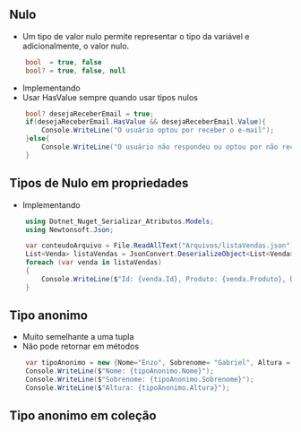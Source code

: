 ## Nulo
* Um tipo de valor nulo permite representar o tipo da variável e adicionalmente, o valor nulo.
```csharp
    bool  = true, false
    bool? = true, false, null
```

* Implementando
* Usar HasValue sempre quando usar tipos nulos

```csharp
    bool? desejaReceberEmail = true;
    if(desejaReceberEmail.HasValue && desejaReceberEmail.Value){
        Console.WriteLine("O usuário optou por receber o e-mail");
    }else{
        Console.WriteLine("O usuário não respondeu ou optou por não receber o e-mail");
    }
```
## Tipos de Nulo em propriedades
* Implementando 
```csharp
    using Dotnet_Nuget_Serializar_Atributos.Models;
    using Newtonsoft.Json;

    var conteudoArquivo = File.ReadAllText("Arquivos/listaVendas.json");
    List<Venda> listaVendas = JsonConvert.DeserializeObject<List<Venda>>(conteudoArquivo);
    foreach (var venda in listaVendas)
    {
        Console.WriteLine($"Id: {venda.Id}, Produto: {venda.Produto}, Desconto: {(venda.Desconto.HasValue ? venda.Desconto.Value : "")}");
    }
```
## Tipo anonimo
* Muito semelhante a uma tupla
* Não pode retornar em métodos
```csharp
    var tipoAnonimo = new {Nome="Enzo", Sobrenome= "Gabriel", Altura = 1.95};
    Console.WriteLine($"Nome: {tipoAnonimo.Nome}");
    Console.WriteLine($"Sobrenome: {tipoAnonimo.Sobrenome}");
    Console.WriteLine($"Altura: {tipoAnonimo.Altura}");
```
## Tipo anonimo em coleção